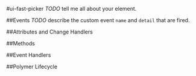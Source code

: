 #ui-fast-picker
*TODO* tell me all about your element.


##Events
*TODO* describe the custom event `name` and `detail` that are fired.

##Attributes and Change Handlers

##Methods

##Event Handlers

##Polymer Lifecycle





